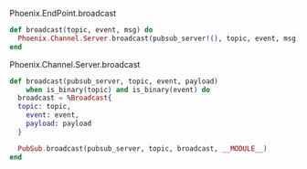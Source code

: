 Phoenix.EndPoint.broadcast

```elixir
def broadcast(topic, event, msg) do
  Phoenix.Channel.Server.broadcast(pubsub_server!(), topic, event, msg)
end
```

Phoenix.Channel.Server.broadcast

```elixir
def broadcast(pubsub_server, topic, event, payload)
    when is_binary(topic) and is_binary(event) do
  broadcast = %Broadcast{
  topic: topic,
    event: event,
    payload: payload
  }

  PubSub.broadcast(pubsub_server, topic, broadcast, __MODULE__)
end
```
